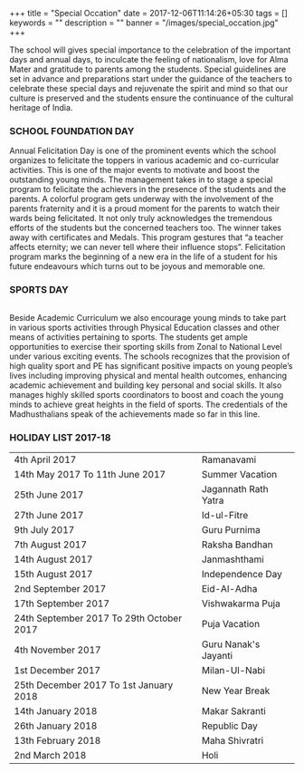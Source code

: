 +++
title =  "Special Occation"
date = 2017-12-06T11:14:26+05:30
tags = []
keywords = ""
description = ""
banner = "/images/special_occation.jpg"
+++

The school will gives special importance to the celebration of the important days and annual days, to inculcate the feeling of nationalism, love for Alma Mater and gratitude to parents among the students. 
Special guidelines are set in advance and preparations start under the guidance of the teachers to celebrate these special days and rejuvenate the spirit and mind so that our culture is preserved and the students ensure the continuance of the cultural heritage of India.

### SCHOOL FOUNDATION DAY

Annual Felicitation Day is one of the prominent events which the school organizes to felicitate the toppers in various academic and co-curricular activities. This is one of the major events to motivate and boost the outstanding young minds. The management takes in to stage a special program to felicitate the achievers in the presence of the students and the parents. A colorful program gets underway with the involvement of the parents fraternity and it is a proud moment for the parents to watch their wards being felicitated. It not only truly acknowledges the tremendous efforts of the students but the concerned teachers too. The winner takes away with certificates and Medals. This program gestures that “a teacher affects eternity; we can never tell where their influence stops”. Felicitation program marks the beginning of a new era in the life of a student for his future endeavours which turns out to be joyous and memorable one.

### SPORTS DAY

<img class="" alt="" src="/images/sports_day.jpg" />

Beside Academic Curriculum we also encourage young minds to take part in various sports activities through Physical Education classes and other means of activities pertaining to sports. The students get ample opportunities to exercise their sporting skills from Zonal to National Level under various exciting events. The schools recognizes that the provision of high quality sport and PE has significant positive impacts on young people’s lives including improving physical and mental health outcomes, enhancing academic achievement and building key personal and social skills. It also manages highly skilled sports coordinators to boost and coach the young minds to achieve great heights in the field of sports. The credentials of the Madhusthalians speak of the achievements made so far in this line.

### HOLIDAY LIST 2017-18

<table class="fees-table">
  <tr>
    <td>4th April 2017</td>
    <td>Ramanavami</td>
  <tr>
    <td>14th May 2017 To 11th June 2017</td>
    <td>Summer Vacation</td>
  </tr>
  <tr>
    <td>25th June 2017</td>
    <td>Jagannath Rath Yatra</td>
  </tr>
  <tr>
    <td>27th June 2017</td>
    <td>Id-ul-Fitre</td>
  </tr>
  <tr>
    <td>9th July 2017</td>
    <td>Guru Purnima</td>
  </tr>
  <tr>
    <td>7th August 2017</td>
    <td>Raksha Bandhan</td>
  </tr>
  <tr>
    <td>14th August 2017</td>
    <td>Janmashthami</td>
  </tr>
  <tr>
    <td>15th August 2017</td>
    <td>Independence Day</td>
  </tr>
  <tr>
    <td>2nd September 2017</td>
    <td>Eid-Al-Adha</td>
  </tr>
  <tr>
    <td>17th September 2017</td>
    <td>Vishwakarma Puja</td>
  </tr>
  <tr>
    <td>24th September 2017 To 29th October 2017</td>
    <td>Puja Vacation</td>
  </tr>
  <tr>
    <td>4th November 2017</td>
    <td>Guru Nanak's Jayanti</td>
  </tr>
  <tr>
    <td>1st December 2017</td>
    <td>Milan-Ul-Nabi</td>
  </tr>
  <tr>
    <td>25th December 2017 To 1st January 2018</td>
    <td>New Year Break</td>
  </tr>
  <tr>
    <td>14th January 2018</td>
    <td>Makar Sakranti</td>
  </tr>
  <tr>
    <td>26th January 2018</td>
    <td>Republic Day</td>
  </tr>
  <tr>
    <td>13th February 2018</td>
    <td>Maha Shivratri</td>
  </tr>
  <tr>
    <td>2nd March 2018</td>
    <td>Holi</td>
  </tr>
</table>
